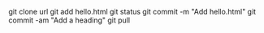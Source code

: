 git clone url
git add hello.html
git status
git commit -m "Add hello.html"
git commit -am "Add a heading"
git pull
